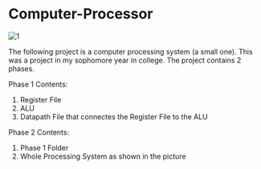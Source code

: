 # Computer-Processor
![1](https://github.com/user-attachments/assets/bb99f7ef-9626-43f8-95e4-c420fee2b8e3)

The following project is a computer processing system (a small one). This was a project in my sophomore year in college. The project contains 2 phases. 

Phase 1 Contents:
1) Register File
2) ALU
3) Datapath File that connectes the Register File to the ALU

Phase 2 Contents:
1) Phase 1 Folder
2) Whole Processing System as shown in the picture
